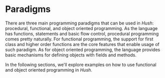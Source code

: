# Paradigms

There are three main programming paradigms that can be used in *Hush*: procedural, functional, and object oriented programming. As the language has functions, statements and basic flow control, procedural programming comes pretty naturally. For functional programming, the support for first class and higher order functions are the core features that enable usage of such paradigm. As for object oriented programming, the language provides basic mechanisms for defining objects with fields and methods.

In the following sections, we'll explore examples on how to use functional and object oriented programming in *Hush*.
